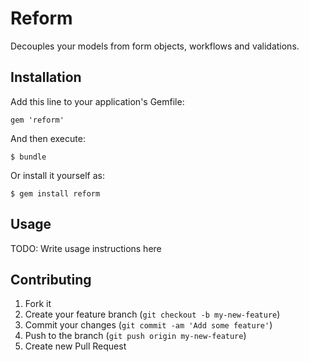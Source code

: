 # Reform

Decouples your models from form objects, workflows and validations.

## Installation

Add this line to your application's Gemfile:

    gem 'reform'

And then execute:

    $ bundle

Or install it yourself as:

    $ gem install reform

## Usage

TODO: Write usage instructions here

## Contributing

1. Fork it
2. Create your feature branch (`git checkout -b my-new-feature`)
3. Commit your changes (`git commit -am 'Add some feature'`)
4. Push to the branch (`git push origin my-new-feature`)
5. Create new Pull Request
